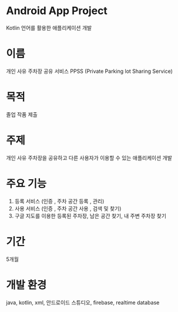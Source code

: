 # Android App Project 
  Kotlin 언어를 활용한 애플리케이션 개발

# 이름
  개인 사유 주차장 공유 서비스 PPSS (Private Parking lot Sharing Service)
  
# 목적
  졸업 작품 제출

# 주제
  개인 사유 주차장을 공유하고 다른 사용자가 이용할 수 있는 애플리케이션 개발

# 주요 기능
1. 등록 서비스 (인증 , 주차 공간 등록 , 관리)
2. 사용 서비스 (인증 , 주차 공간 사용 , 검색 및 찾기)
3. 구글 지도를 이용한 등록된 주차장, 남은 공간 찾기, 내 주변 주차장 찾기

# 기간
  5개월

# 개발 환경
  java, kotlin, xml, 안드로이드 스튜디오, firebase, realtime database


